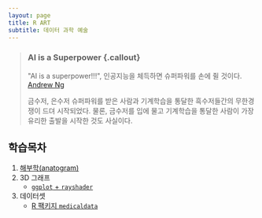 ```yaml
---
layout: page
title: R ART
subtitle: 데이터 과학 예술
---
```


> ### AI is a Superpower {.callout}
>
> "AI is a superpower!!!", 인공지능을 체득하면 슈퍼파워를 손에 쥘 것이다. [Andrew Ng](https://twitter.com/andrewyng/status/728986380638916609)
>
> 금수저, 은수저 슈퍼파워를 받은 사람과 기계학습을 통달한 흑수저들간의 무한경쟁이 드뎌 시작되었다. 물론, 
> 금수저를 입에 물고 기계학습을 통달한 사람이 가장 유리한 출발을 시작한 것도 사실이다.

## 학습목차 

1. [해부학(anatogram)](healthcare-anatogram.html)
1. 3D 그래프
    - [`ggplot` + `rayshader`](healthcare-rayshader.html)
1. 데이터셋
    - [R 팩키지 `medicaldata`](healthcare-medicaldata.html)

